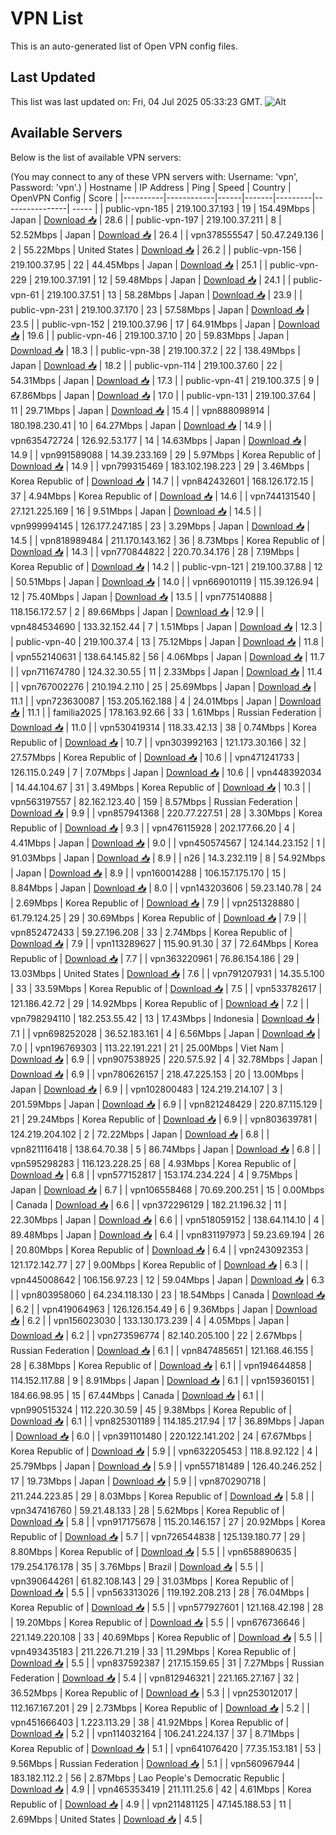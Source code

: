 # VPN List

This is an auto-generated list of Open VPN config files.

## Last Updated

This list was last updated on: Fri, 04 Jul 2025 05:33:23 GMT.
![Alt](https://repobeats.axiom.co/api/embed/186b98318ef1479477931607c1ad7d823f12451f.svg "Repobeats analytics image")

## Available Servers

Below is the list of available VPN servers:

(You may connect to any of these VPN servers with: Username: 'vpn', Password: 'vpn'.)
| Hostname | IP Address | Ping | Speed | Country | OpenVPN Config | Score |
|----------|------------|------|-------|---------|----------------| ----- |
| public-vpn-185 | 219.100.37.193 | 19 | 154.49Mbps | Japan | [Download 📥](./configs/server_0_JP.ovpn) | 28.6 |
| public-vpn-197 | 219.100.37.211 | 8 | 52.52Mbps | Japan | [Download 📥](./configs/server_1_JP.ovpn) | 26.4 |
| vpn378555547 | 50.47.249.136 | 2 | 55.22Mbps | United States | [Download 📥](./configs/server_2_US.ovpn) | 26.2 |
| public-vpn-156 | 219.100.37.95 | 22 | 44.45Mbps | Japan | [Download 📥](./configs/server_3_JP.ovpn) | 25.1 |
| public-vpn-229 | 219.100.37.191 | 12 | 59.48Mbps | Japan | [Download 📥](./configs/server_4_JP.ovpn) | 24.1 |
| public-vpn-61 | 219.100.37.51 | 13 | 58.28Mbps | Japan | [Download 📥](./configs/server_5_JP.ovpn) | 23.9 |
| public-vpn-231 | 219.100.37.170 | 23 | 57.58Mbps | Japan | [Download 📥](./configs/server_6_JP.ovpn) | 23.5 |
| public-vpn-152 | 219.100.37.96 | 17 | 64.91Mbps | Japan | [Download 📥](./configs/server_7_JP.ovpn) | 19.6 |
| public-vpn-46 | 219.100.37.10 | 20 | 59.83Mbps | Japan | [Download 📥](./configs/server_8_JP.ovpn) | 18.3 |
| public-vpn-38 | 219.100.37.2 | 22 | 138.49Mbps | Japan | [Download 📥](./configs/server_9_JP.ovpn) | 18.2 |
| public-vpn-114 | 219.100.37.60 | 22 | 54.31Mbps | Japan | [Download 📥](./configs/server_10_JP.ovpn) | 17.3 |
| public-vpn-41 | 219.100.37.5 | 9 | 67.86Mbps | Japan | [Download 📥](./configs/server_11_JP.ovpn) | 17.0 |
| public-vpn-131 | 219.100.37.64 | 11 | 29.71Mbps | Japan | [Download 📥](./configs/server_12_JP.ovpn) | 15.4 |
| vpn888098914 | 180.198.230.41 | 10 | 64.27Mbps | Japan | [Download 📥](./configs/server_13_JP.ovpn) | 14.9 |
| vpn635472724 | 126.92.53.177 | 14 | 14.63Mbps | Japan | [Download 📥](./configs/server_14_JP.ovpn) | 14.9 |
| vpn991589088 | 14.39.233.169 | 29 | 5.97Mbps | Korea Republic of | [Download 📥](./configs/server_15_KR.ovpn) | 14.9 |
| vpn799315469 | 183.102.198.223 | 29 | 3.46Mbps | Korea Republic of | [Download 📥](./configs/server_16_KR.ovpn) | 14.7 |
| vpn842432601 | 168.126.172.15 | 37 | 4.94Mbps | Korea Republic of | [Download 📥](./configs/server_17_KR.ovpn) | 14.6 |
| vpn744131540 | 27.121.225.169 | 16 | 9.51Mbps | Japan | [Download 📥](./configs/server_18_JP.ovpn) | 14.5 |
| vpn999994145 | 126.177.247.185 | 23 | 3.29Mbps | Japan | [Download 📥](./configs/server_19_JP.ovpn) | 14.5 |
| vpn818989484 | 211.170.143.162 | 36 | 8.73Mbps | Korea Republic of | [Download 📥](./configs/server_20_KR.ovpn) | 14.3 |
| vpn770844822 | 220.70.34.176 | 28 | 7.19Mbps | Korea Republic of | [Download 📥](./configs/server_21_KR.ovpn) | 14.2 |
| public-vpn-121 | 219.100.37.88 | 12 | 50.51Mbps | Japan | [Download 📥](./configs/server_22_JP.ovpn) | 14.0 |
| vpn669010119 | 115.39.126.94 | 12 | 75.40Mbps | Japan | [Download 📥](./configs/server_23_JP.ovpn) | 13.5 |
| vpn775140888 | 118.156.172.57 | 2 | 89.66Mbps | Japan | [Download 📥](./configs/server_24_JP.ovpn) | 12.9 |
| vpn484534690 | 133.32.152.44 | 7 | 1.51Mbps | Japan | [Download 📥](./configs/server_25_JP.ovpn) | 12.3 |
| public-vpn-40 | 219.100.37.4 | 13 | 75.12Mbps | Japan | [Download 📥](./configs/server_26_JP.ovpn) | 11.8 |
| vpn552140631 | 138.64.145.82 | 56 | 4.06Mbps | Japan | [Download 📥](./configs/server_27_JP.ovpn) | 11.7 |
| vpn711674780 | 124.32.30.55 | 11 | 2.33Mbps | Japan | [Download 📥](./configs/server_28_JP.ovpn) | 11.4 |
| vpn767002276 | 210.194.2.110 | 25 | 25.69Mbps | Japan | [Download 📥](./configs/server_29_JP.ovpn) | 11.1 |
| vpn723630087 | 153.205.162.188 | 4 | 24.01Mbps | Japan | [Download 📥](./configs/server_30_JP.ovpn) | 11.1 |
| familia2025 | 178.163.92.66 | 33 | 1.61Mbps | Russian Federation | [Download 📥](./configs/server_31_RU.ovpn) | 11.0 |
| vpn530419314 | 118.33.42.13 | 38 | 0.74Mbps | Korea Republic of | [Download 📥](./configs/server_32_KR.ovpn) | 10.7 |
| vpn303992163 | 121.173.30.166 | 32 | 27.57Mbps | Korea Republic of | [Download 📥](./configs/server_33_KR.ovpn) | 10.6 |
| vpn471241733 | 126.115.0.249 | 7 | 7.07Mbps | Japan | [Download 📥](./configs/server_34_JP.ovpn) | 10.6 |
| vpn448392034 | 14.44.104.67 | 31 | 3.49Mbps | Korea Republic of | [Download 📥](./configs/server_35_KR.ovpn) | 10.3 |
| vpn563197557 | 82.162.123.40 | 159 | 8.57Mbps | Russian Federation | [Download 📥](./configs/server_36_RU.ovpn) | 9.9 |
| vpn857941368 | 220.77.227.51 | 28 | 3.30Mbps | Korea Republic of | [Download 📥](./configs/server_37_KR.ovpn) | 9.3 |
| vpn476115928 | 202.177.66.20 | 4 | 4.41Mbps | Japan | [Download 📥](./configs/server_38_JP.ovpn) | 9.0 |
| vpn450574567 | 124.144.23.152 | 1 | 91.03Mbps | Japan | [Download 📥](./configs/server_39_JP.ovpn) | 8.9 |
| n26 | 14.3.232.119 | 8 | 54.92Mbps | Japan | [Download 📥](./configs/server_40_JP.ovpn) | 8.9 |
| vpn160014288 | 106.157.175.170 | 15 | 8.84Mbps | Japan | [Download 📥](./configs/server_41_JP.ovpn) | 8.0 |
| vpn143203606 | 59.23.140.78 | 24 | 2.69Mbps | Korea Republic of | [Download 📥](./configs/server_42_KR.ovpn) | 7.9 |
| vpn251328880 | 61.79.124.25 | 29 | 30.69Mbps | Korea Republic of | [Download 📥](./configs/server_43_KR.ovpn) | 7.9 |
| vpn852472433 | 59.27.196.208 | 33 | 2.74Mbps | Korea Republic of | [Download 📥](./configs/server_44_KR.ovpn) | 7.9 |
| vpn113289627 | 115.90.91.30 | 37 | 72.64Mbps | Korea Republic of | [Download 📥](./configs/server_45_KR.ovpn) | 7.7 |
| vpn363220961 | 76.86.154.186 | 29 | 13.03Mbps | United States | [Download 📥](./configs/server_46_US.ovpn) | 7.6 |
| vpn791207931 | 14.35.5.100 | 33 | 33.59Mbps | Korea Republic of | [Download 📥](./configs/server_47_KR.ovpn) | 7.5 |
| vpn533782617 | 121.186.42.72 | 29 | 14.92Mbps | Korea Republic of | [Download 📥](./configs/server_48_KR.ovpn) | 7.2 |
| vpn798294110 | 182.253.55.42 | 13 | 17.43Mbps | Indonesia | [Download 📥](./configs/server_49_ID.ovpn) | 7.1 |
| vpn698252028 | 36.52.183.161 | 4 | 6.56Mbps | Japan | [Download 📥](./configs/server_50_JP.ovpn) | 7.0 |
| vpn196769303 | 113.22.191.221 | 21 | 25.00Mbps | Viet Nam | [Download 📥](./configs/server_51_VN.ovpn) | 6.9 |
| vpn907538925 | 220.57.5.92 | 4 | 32.78Mbps | Japan | [Download 📥](./configs/server_52_JP.ovpn) | 6.9 |
| vpn780626157 | 218.47.225.153 | 20 | 13.00Mbps | Japan | [Download 📥](./configs/server_53_JP.ovpn) | 6.9 |
| vpn102800483 | 124.219.214.107 | 3 | 201.59Mbps | Japan | [Download 📥](./configs/server_54_JP.ovpn) | 6.9 |
| vpn821248429 | 220.87.115.129 | 21 | 29.24Mbps | Korea Republic of | [Download 📥](./configs/server_55_KR.ovpn) | 6.9 |
| vpn803639781 | 124.219.204.102 | 2 | 72.22Mbps | Japan | [Download 📥](./configs/server_56_JP.ovpn) | 6.8 |
| vpn821116418 | 138.64.70.38 | 5 | 86.74Mbps | Japan | [Download 📥](./configs/server_57_JP.ovpn) | 6.8 |
| vpn595298283 | 116.123.228.25 | 68 | 4.93Mbps | Korea Republic of | [Download 📥](./configs/server_58_KR.ovpn) | 6.8 |
| vpn577152817 | 153.174.234.224 | 4 | 9.75Mbps | Japan | [Download 📥](./configs/server_59_JP.ovpn) | 6.7 |
| vpn106558468 | 70.69.200.251 | 15 | 0.00Mbps | Canada | [Download 📥](./configs/server_60_CA.ovpn) | 6.6 |
| vpn372296129 | 182.21.196.32 | 11 | 22.30Mbps | Japan | [Download 📥](./configs/server_61_JP.ovpn) | 6.6 |
| vpn518059152 | 138.64.114.10 | 4 | 89.48Mbps | Japan | [Download 📥](./configs/server_62_JP.ovpn) | 6.4 |
| vpn831197973 | 59.23.69.194 | 26 | 20.80Mbps | Korea Republic of | [Download 📥](./configs/server_63_KR.ovpn) | 6.4 |
| vpn243092353 | 121.172.142.77 | 27 | 9.00Mbps | Korea Republic of | [Download 📥](./configs/server_64_KR.ovpn) | 6.3 |
| vpn445008642 | 106.156.97.23 | 12 | 59.04Mbps | Japan | [Download 📥](./configs/server_65_JP.ovpn) | 6.3 |
| vpn803958060 | 64.234.118.130 | 23 | 18.54Mbps | Canada | [Download 📥](./configs/server_66_CA.ovpn) | 6.2 |
| vpn419064963 | 126.126.154.49 | 6 | 9.36Mbps | Japan | [Download 📥](./configs/server_67_JP.ovpn) | 6.2 |
| vpn156023030 | 133.130.173.239 | 4 | 4.05Mbps | Japan | [Download 📥](./configs/server_68_JP.ovpn) | 6.2 |
| vpn273596774 | 82.140.205.100 | 22 | 2.67Mbps | Russian Federation | [Download 📥](./configs/server_69_RU.ovpn) | 6.1 |
| vpn847485651 | 121.168.46.155 | 28 | 6.38Mbps | Korea Republic of | [Download 📥](./configs/server_70_KR.ovpn) | 6.1 |
| vpn194644858 | 114.152.117.88 | 9 | 8.91Mbps | Japan | [Download 📥](./configs/server_71_JP.ovpn) | 6.1 |
| vpn159360151 | 184.66.98.95 | 15 | 67.44Mbps | Canada | [Download 📥](./configs/server_72_CA.ovpn) | 6.1 |
| vpn990515324 | 112.220.30.59 | 45 | 9.38Mbps | Korea Republic of | [Download 📥](./configs/server_73_KR.ovpn) | 6.1 |
| vpn825301189 | 114.185.217.94 | 17 | 36.89Mbps | Japan | [Download 📥](./configs/server_74_JP.ovpn) | 6.0 |
| vpn391101480 | 220.122.141.202 | 24 | 67.67Mbps | Korea Republic of | [Download 📥](./configs/server_75_KR.ovpn) | 5.9 |
| vpn632205453 | 118.8.92.122 | 4 | 25.79Mbps | Japan | [Download 📥](./configs/server_76_JP.ovpn) | 5.9 |
| vpn557181489 | 126.40.246.252 | 17 | 19.73Mbps | Japan | [Download 📥](./configs/server_77_JP.ovpn) | 5.9 |
| vpn870290718 | 211.244.223.85 | 29 | 8.03Mbps | Korea Republic of | [Download 📥](./configs/server_78_KR.ovpn) | 5.8 |
| vpn347416760 | 59.21.48.133 | 28 | 5.62Mbps | Korea Republic of | [Download 📥](./configs/server_79_KR.ovpn) | 5.8 |
| vpn917175678 | 115.20.146.157 | 27 | 20.92Mbps | Korea Republic of | [Download 📥](./configs/server_80_KR.ovpn) | 5.7 |
| vpn726544838 | 125.139.180.77 | 29 | 8.80Mbps | Korea Republic of | [Download 📥](./configs/server_81_KR.ovpn) | 5.5 |
| vpn658890635 | 179.254.176.178 | 35 | 3.76Mbps | Brazil | [Download 📥](./configs/server_82_BR.ovpn) | 5.5 |
| vpn390644261 | 61.82.108.143 | 29 | 31.03Mbps | Korea Republic of | [Download 📥](./configs/server_83_KR.ovpn) | 5.5 |
| vpn563313026 | 119.192.208.213 | 28 | 76.04Mbps | Korea Republic of | [Download 📥](./configs/server_84_KR.ovpn) | 5.5 |
| vpn577927601 | 121.168.42.198 | 28 | 19.20Mbps | Korea Republic of | [Download 📥](./configs/server_85_KR.ovpn) | 5.5 |
| vpn676736646 | 221.149.220.108 | 33 | 40.69Mbps | Korea Republic of | [Download 📥](./configs/server_86_KR.ovpn) | 5.5 |
| vpn493435183 | 211.226.71.219 | 33 | 11.29Mbps | Korea Republic of | [Download 📥](./configs/server_87_KR.ovpn) | 5.5 |
| vpn837592387 | 217.15.159.65 | 31 | 7.27Mbps | Russian Federation | [Download 📥](./configs/server_88_RU.ovpn) | 5.4 |
| vpn812946321 | 221.165.27.167 | 32 | 36.52Mbps | Korea Republic of | [Download 📥](./configs/server_89_KR.ovpn) | 5.3 |
| vpn253012017 | 112.167.167.201 | 29 | 2.73Mbps | Korea Republic of | [Download 📥](./configs/server_90_KR.ovpn) | 5.2 |
| vpn451666403 | 1.223.113.29 | 38 | 41.92Mbps | Korea Republic of | [Download 📥](./configs/server_91_KR.ovpn) | 5.2 |
| vpn114032164 | 106.241.224.137 | 37 | 8.71Mbps | Korea Republic of | [Download 📥](./configs/server_92_KR.ovpn) | 5.1 |
| vpn641076420 | 77.35.153.181 | 53 | 9.56Mbps | Russian Federation | [Download 📥](./configs/server_93_RU.ovpn) | 5.1 |
| vpn560967944 | 183.182.112.2 | 56 | 2.87Mbps | Lao People's Democratic Republic | [Download 📥](./configs/server_94_LA.ovpn) | 4.9 |
| vpn465353419 | 211.111.25.6 | 42 | 4.61Mbps | Korea Republic of | [Download 📥](./configs/server_95_KR.ovpn) | 4.9 |
| vpn211481125 | 47.145.188.53 | 11 | 2.69Mbps | United States | [Download 📥](./configs/server_96_US.ovpn) | 4.5 |
